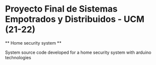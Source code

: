 # Proyecto Final de Sistemas Empotrados y Distribuidos - UCM (21-22)

** Home security system **

System source code developed for a home security system with arduino technologies
